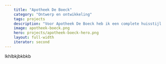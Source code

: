 ```yaml
---
    title: "Apotheek De Boeck"
    category: "Ontwerp en ontwikkeling"
    tags: projects
    description: "Voor Apotheek De Boeck heb ik een complete huisstijl ontworpen. Als apotheker heb je niet enkel een logo nodig maar ook grote raamstickers, visitekaartjes, doosjes etc."
    image: apotheek-boeck.png
    hero: projects/apotheek-boeck-hero.png
    layout: full-width
    iterator: second
---
```

lkhlbkjbkbkb